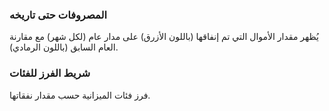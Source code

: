 ### المصروفات حتى تاريخه

يُظهر مقدار الأموال التي تم إنفاقها (باللون الأزرق) على مدار عام (لكل شهر) مع مقارنة العام السابق (باللون الرمادي).

### شريط الفرز للفئات

فرز فئات الميزانية حسب مقدار نفقاتها.